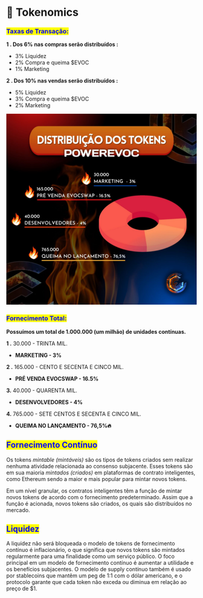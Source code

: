 # 🎯 Tokenomics

### <mark style="color:blue;">Taxas de Transação:</mark>

**1 .  Dos 6% nas compras serão distribuídos :**&#x20;

* 3% Liquidez
* 2% Compra e queima $EVOC
* 1%  Marketing

**2 .  Dos 10% nas vendas serão distribuídos  :**&#x20;

* 5% Liquidez
* 3% Compra e queima $EVOC
* 2% Marketing

![](.gitbook/assets/photo1646866220.jpeg)

### <mark style="color:purple;"><mark style="color:blue;">Fornecimento Total:<mark style="color:blue;"></mark>

**Possuímos um total de 1.000.000 (um milhão) de unidades contínuas.**

**1 .**  30.000 - TRINTA MIL.

* **MARKETING  - 3%**                                             &#x20;

**2 .** 165.000 - CENTO E SECENTA E CINCO MIL.

* **PRÉ VENDA EVOCSWAP - 16.5%**

**3.**  40.000 - QUARENTA MIL.

* **DESENVOLVEDORES - 4%**&#x20;

**4.**  765.000 - SETE CENTOS E SECENTA E CINCO MIL.

* **QUEIMA NO LANÇAMENTO - 76,5%🔥**   &#x20;

## <mark style="color:blue;">Fornecimento Contínuo</mark>

Os tokens _mintable (mintáveis)_ são os tipos de tokens criados sem realizar nenhuma atividade relacionada ao consenso subjacente. Esses tokens são em sua maioria _mintados (criados)_ em plataformas de contrato inteligentes, como Ethereum sendo a maior e mais popular para mintar novos tokens.

Em um nível granular, os contratos inteligentes têm a função de mintar novos tokens de acordo com o fornecimento predeterminado. Assim que a função é acionada, novos tokens são criados, os quais são distribuídos no mercado.

## <mark style="color:blue;">Liquidez</mark>

A liquidez não será bloqueada o modelo de tokens de fornecimento contínuo é inflacionário, o que significa que novos tokens são mintados regularmente para uma finalidade como um serviço público. O foco principal em um modelo de fornecimento contínuo é aumentar a utilidade e os benefícios subjacentes. O modelo de supply contínuo também é usado por stablecoins que mantêm um peg de 1:1 com o dólar americano, e o protocolo garante que cada token não exceda ou diminua em relação ao preço de $1.
